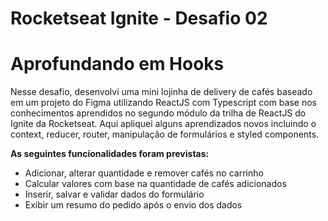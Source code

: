 # Rocketseat Ignite - Desafio 02
# Aprofundando em Hooks

Nesse desafio, desenvolvi uma mini lojinha de delivery de cafés baseado em um projeto do Figma utilizando ReactJS com Typescript com base nos conhecimentos aprendidos no segundo módulo da trilha de ReactJS do Ignite da Rocketseat. Aqui apliquei alguns aprendizados novos incluindo o context, reducer, router, manipulação de formulários e styled components.

**As seguintes funcionalidades foram previstas:**
- Adicionar, alterar quantidade e remover cafés no carrinho
- Calcular valores com base na quantidade de cafés adicionados
- Inserir, salvar e validar dados do formulário
- Exibir um resumo do pedido após o envio dos dados
